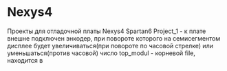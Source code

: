 # Nexys4
Проекты для отладочной платы Nexys4 Spartan6
Project_1 - к плате внешне подключен энкодер, при повороте которого на семисегментом дисплее будет увеличиваться(при повороте по часовой стрелке) или уменьшаться(против часовой) число
top_modul - корневой file, находится в 
